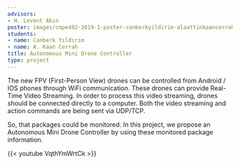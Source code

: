 ```yaml
---
advisors:
- H. Levent Akın
poster: images/cmpe492-2019-1-poster-canberkyildirim-alaattinkaancerrah-autonomousdronecontroller.jpg
students:
- name: Canberk Yıldırım
- name: A. Kaan Cerrah
title: Autonomous Mini Drone Controller
type: project
---
```


The new FPV (First-Person View) drones can be controlled from Android / IOS phones through WiFi communication. These drones can provide Real-Time Video Streaming. In order to process this video streaming, drones should be connected directly to a computer. Both the video streaming and action commands are being sent via UDP/TCP.  

 So, that packages could be monitored. In this project, we propose an Autonomous Mini Drone Controller by using these monitored package information.


{{< youtube VqthYmWrtCk >}}